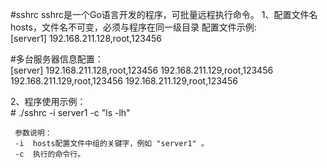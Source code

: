 #sshrc
sshrc是一个Go语言开发的程序，可批量远程执行命令。
1、配置文件名hosts，文件名不可变，必须与程序在同一级目录 配置文件示例:\
   [server1] 
   192.168.211.128,root,123456

   #多台服务器信息配置： \
   [server] 
   192.168.211.128,root,123456 
   192.168.211.129,root,123456 
   192.168.211.129,root,123456 
   192.168.211.129,root,123456

2、程序使用示例：\
     # ./sshrc -i server1 -c "ls -lh"

     参数说明： 
     -i  hosts配置文件中组的关键字，例如 "server1" 。
     -c  执行的命令行。
